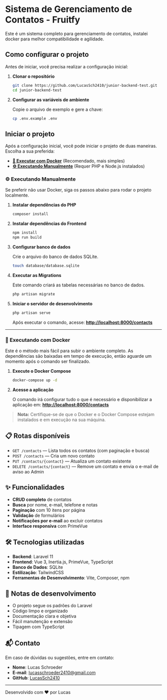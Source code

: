 # Sistema de Gerenciamento de Contatos - Fruitfy

Este é um sistema completo para gerenciamento de contatos, instalei docker para melhor compatibilidade e agilidade.

## Como configurar o projeto

Antes de iniciar, você precisa realizar a configuração inicial:

1.  **Clonar o repositório**

    ```bash
    git clone https://github.com/LucasSch2410/junior-backend-test.git
    cd junior-backend-test
    ```

2.  **Configurar as variáveis de ambiente**

    Copie o arquivo de exemplo e gere a chave:

    ```bash
    cp .env.example .env
    ```

## Iniciar o projeto

Após a configuração inicial, você pode iniciar o projeto de duas maneiras. Escolha a sua preferida:

* **[🐳 Executar com Docker](#-executando-com-docker)** (Recomendado, mais simples)
* **[⚙️ Executando Manualmente](#-executando-manualmente)** (Requer PHP e Node.js instalados)

### ⚙️ Executando Manualmente

Se preferir não usar Docker, siga os passos abaixo para rodar o projeto localmente.

1.  **Instalar dependências do PHP**

    ```bash
    composer install
    ```

2.  **Instalar dependências do Frontend**

    ```bash
    npm install
    npm run build
    ```

3.  **Configurar banco de dados**

    Crie o arquivo do banco de dados SQLite.

    ```bash
    touch database/database.sqlite
    ```

4.  **Executar as Migrations**

    Este comando criará as tabelas necessárias no banco de dados.

    ```bash
    php artisan migrate
    ```

5.  **Iniciar o servidor de desenvolvimento**

    ```bash
    php artisan serve
    ```

    Após executar o comando, acesse: **[http://localhost:8000/contacts](http://localhost:8000/contacts)**

---

### 🐳 Executando com Docker

Este é o método mais fácil para subir o ambiente completo. As dependências são baixadas em tempo de execução, então aguarde um momento após o comando ser finalizado.

1.  **Execute o Docker Compose**

    ```bash
    docker-compose up -d
    ```

2.  **Acesse a aplicação**

    O comando irá configurar tudo o que é necessário e disponibilizar a aplicação em: **[http://localhost:8000/contacts](http://localhost:8000/contacts)**

> **Nota:** Certifique-se de que o Docker e o Docker Compose estejam instalados e em execução na sua máquina.

## 📋 Rotas disponíveis

-   `GET /contacts` — Lista todos os contatos (com paginação e busca)
-   `POST /contacts` — Cria um novo contato
-   `PUT /contacts/{contact}` — Atualiza um contato existente
-   `DELETE /contacts/{contact}` — Remove um contato e envia o e-mail de aviso ao Admin

## ✨ Funcionalidades

-   **CRUD completo** de contatos
-   **Busca** por nome, e-mail, telefone e notas
-   **Paginação** com 10 itens por página
-   **Validação** de formulários
-   **Notificações por e-mail** ao excluir contatos
-   **Interface responsiva** com PrimeVue

## 🛠️ Tecnologias utilizadas

-   **Backend**: Laravel 11
-   **Frontend**: Vue 3, Inertia.js, PrimeVue, TypeScript
-   **Banco de Dados**: SQLite
-   **Estilização**: TailwindCSS
-   **Ferramentas de Desenvolvimento**: Vite, Composer, npm

## 📝 Notas de desenvolvimento

-   O projeto segue os padrões do Laravel
-   Código limpo e organizado
-   Documentação clara e objetiva
-   Fácil manutenção e extensão
-   Tipagem com TypeScript

## 📬 Contato

Em caso de dúvidas ou sugestões, entre em contato:

-   **Nome**: Lucas Schroeder
-   **E-mail**: [lucasschroeder2410@gmail.com](mailto:lucasschroeder2410@gmail.com)
-   **GitHub**: [LucasSch2410](https://github.com/LucasSch2410)

---

Desenvolvido com ❤️ por Lucas
